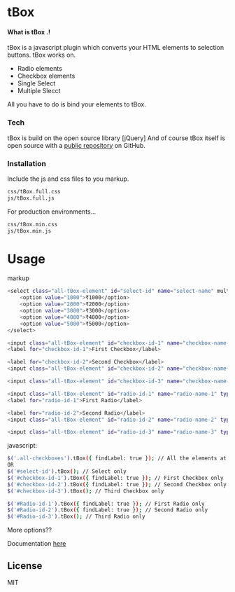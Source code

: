 # tBox

#### What is tBox .!
tBox is a javascript plugin which converts your HTML elements to selection buttons.
tBox works on.
  - Radio elements
  - Checkbox elements
  - Single Select
  - Multiple Slecct

All you have to do is bind your elements to tBox.

### Tech
tBox is build on the open source library [jQuery]
And of course tBox itself is open source with a [public repository](tBox)
 on GitHub.

### Installation

Include the js and css files to you markup.

```sh
css/tBox.full.css
js/tBox.full.js
```

For production environments...

```sh
css/tBox.min.css
js/tBox.min.js
```
# Usage

markup
```sh
<select class="all-tBox-element" id="select-id" name="select-name" multiple>
    <option value="1000">₹1000</option>
    <option value="2000">₹2000</option>
    <option value="3000">₹3000</option>
    <option value="4000">₹4000</option>
    <option value="5000">₹5000</option>
</select>

<input class="all-tBox-element" id="checkbox-id-1" name="checkbox-name-1" type="checkbox" />
<label for="checkbox-id-1">First Checkbox</label>

<label for="checkbox-id-2">Second Checkbox</label>
<input class="all-tBox-element" id="checkbox-id-2" name="checkbox-name-2" type="checkbox" />

<input class="all-tBox-element" id="checkbox-id-3" name="checkbox-name-3" type="checkbox" data-label="Third Checkbox" />

<input class="all-tBox-element" id="radio-id-1" name="radio-name-1" type="radio" />
<label for="radio-id-1">First Radio</label>

<label for="radio-id-2">Second Radio</label>
<input class="all-tBox-element" id="radio-id-2" name="radio-name-2" type="radio" />

<input class="all-tBox-element" id="radio-id-3" name="radio-name-3" type="radio" data-label="Third Radio" />
```
javascript:
```sh
$('.all-checkboxes').tBox({ findLabel: true }); // All the elements at ones.
OR
$('#select-id').tBox(); // Select only
$('#checkbox-id-1').tBox({ findLabel: true }); // First Checkbox only
$('#checkbox-id-2').tBox({ findLabel: true }); // Second Checkbox only
$('#checkbox-id-3').tBox(); // Third Checkbox only

$('#Radio-id-1').tBox({ findLabel: true }); // First Radio only
$('#Radio-id-2').tBox({ findLabel: true }); // Second Radio only
$('#Radio-id-3').tBox(); // Third Radio only
```

More options??

Documentation [here](https://adhi92.github.io/tBox)

License
----

MIT
